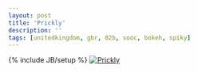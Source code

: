 ```yaml
---
layout: post
title: 'Prickly'
description: ''
tags: [unitedkingdom, gbr, 02b, sooc, bokeh, spiky]
---
```

{% include JB/setup %}
<a href='http://www.flickr.com/photos/tlvince/7258107642/'><img alt='Prickly' title='View "Prickly" on Flickr' src='http://farm8.staticflickr.com/7233/7258107642_5ee8ce5df5_b.jpg'></a>
